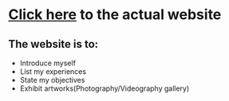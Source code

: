 # [Click here](https://bznick98.github.io) to the actual website
## The website is to:
* Introduce myself
* List my experiences
* State my objectives
* Exhibit artworks(Photography/Videography gallery)